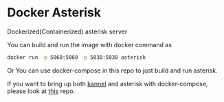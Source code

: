 # Docker Asterisk
Dockerized(Containerized) asterisk server

You can build and run the image with docker command as
```bash
docker run -p 5060:5060 -p 5038:5038 asterisk
```

Or
You can use docker-compose in this repo to just build and run asterisk.

If you want to bring up both [kannel](https://github.com/antenehrepos/docker-kannel) and asterisk with docker-compose, please look at [this](https://github.com/antenehrepos/docker-telephony) repo.
